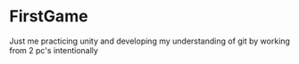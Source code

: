# FirstGame
Just me practicing unity and developing my understanding of git by working from 2 pc's intentionally  
